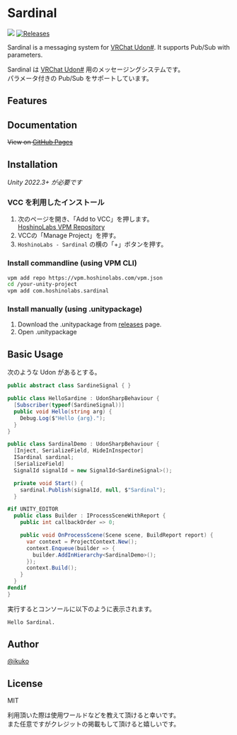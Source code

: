 # Sardinal

![](https://img.shields.io/badge/unity-2022.3+-000.svg)
[![Releases](https://img.shields.io/github/release/hoshinolabs/Sardinal.svg)](https://github.com/hoshinolabs/Sardinal/releases)

Sardinal is a messaging system for <a href="https://udonsharp.docs.vrchat.com/">VRChat Udon#</a>. It supports Pub/Sub with parameters.  
  
Sardinal は <a href="https://udonsharp.docs.vrchat.com/">VRChat Udon#</a> 用のメッセージングシステムです。  
パラメータ付きの Pub/Sub をサポートしています。

## Features

## Documentation

~~View on [GitHub Pages](https://sardinal.github.io)~~

## Installation

*Unity 2022.3+ が必要です*

### VCC を利用したインストール

1. 次のページを開き、「Add to VCC」を押します。  
  [HoshinoLabs VPM Repository](https://vpm.hoshinolabs.com/)
2. VCCの「Manage Project」を押す。
3. `HoshinoLabs - Sardinal` の横の「+」ボタンを押す。

### Install commandline (using VPM CLI)

```bash
vpm add repo https://vpm.hoshinolabs.com/vpm.json
cd /your-unity-project
vpm add com.hoshinolabs.sardinal
```

### Install manually (using .unitypackage)

1. Download the .unitypackage from [releases](https://github.com/hoshinolabs-vrchat/Sardinal/releases) page.
2. Open .unitypackage

## Basic Usage

次のような Udon があるとする。

```csharp
public abstract class SardineSignal { }
```

```csharp
public class HelloSardine : UdonSharpBehaviour {
  [Subscriber(typeof(SardineSignal))]
  public void Hello(string arg) {
    Debug.Log($"Hello {arg}.");
  }
}
```

```csharp
public class SardinalDemo : UdonSharpBehaviour {
  [Inject, SerializeField, HideInInspector]
  ISardinal sardinal;
  [SerializeField]
  SignalId signalId = new SignalId<SardineSignal>();

  private void Start() {
    sardinal.Publish(signalId, null, $"Sardinal");
  }

#if UNITY_EDITOR
  public class Builder : IProcessSceneWithReport {
    public int callbackOrder => 0;

    public void OnProcessScene(Scene scene, BuildReport report) {
      var context = ProjectContext.New();
      context.Enqueue(builder => {
        builder.AddInHierarchy<SardinalDemo>();
      });
      context.Build();
    }
  }
#endif
}
```

実行するとコンソールに以下のように表示されます。
```bash
Hello Sardinal.
```

## Author

[@ikuko](https://x.com/magi_ikuko)

## License

MIT  

利用頂いた際は使用ワールドなどを教えて頂けると幸いです。  
また任意ですがクレジットの掲載もして頂けると嬉しいです。
